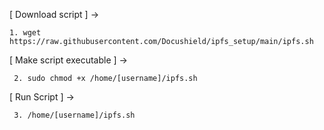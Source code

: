 [ Download script ]  ->
    
    1. wget https://raw.githubusercontent.com/Docushield/ipfs_setup/main/ipfs.sh


[ Make script executable ]  ->
     
     2. sudo chmod +x /home/[username]/ipfs.sh


[ Run Script ]  ->
     
     3. /home/[username]/ipfs.sh
